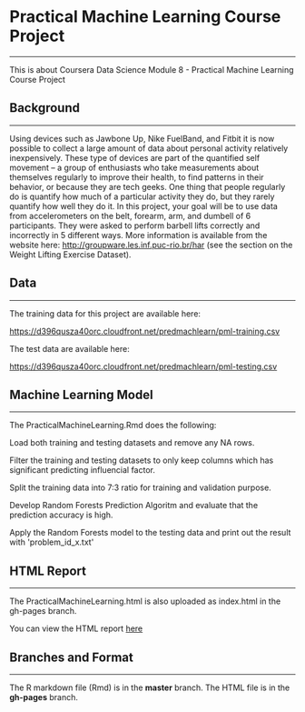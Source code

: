 # Practical Machine Learning Course Project
------------

This is about Coursera Data Science Module 8 - Practical Machine Learning Course Project

## Background
------------

Using devices such as Jawbone Up, Nike FuelBand, and Fitbit it is now possible to collect a large amount of data about personal activity relatively inexpensively. These type of devices are part of the quantified self movement – a group of enthusiasts who take measurements about themselves regularly to improve their health, to find patterns in their behavior, or because they are tech geeks. One thing that people regularly do is quantify how much of a particular activity they do, but they rarely quantify how well they do it. In this project, your goal will be to use data from accelerometers on the belt, forearm, arm, and dumbell of 6 participants. They were asked to perform barbell lifts correctly and incorrectly in 5 different ways. More information is available from the website here: http://groupware.les.inf.puc-rio.br/har (see the section on the Weight Lifting Exercise Dataset).

## Data
------------
The training data for this project are available here:

https://d396qusza40orc.cloudfront.net/predmachlearn/pml-training.csv

The test data are available here:

https://d396qusza40orc.cloudfront.net/predmachlearn/pml-testing.csv


## Machine Learning Model
------------

The PracticalMachineLearning.Rmd does the following:

Load both training and testing datasets and remove any NA rows.

Filter the training and testing datasets to only keep columns which has significant predicting influencial factor.

Split the training data into 7:3 ratio for training and validation purpose.

Develop Random Forests Prediction Algoritm and evaluate that the prediction accuracy is high.

Apply the Random Forests model to the testing data and print out the result with 'problem_id_x.txt'


## HTML Report
------------

The PracticalMachineLearning.html is also uploaded as index.html in the gh-pages branch.

You can view the HTML report [here](https://wweiw.github.io/PracticalMachineLearning/)


## Branches and Format
------------
The R markdown file (Rmd) is in the **master** branch.
The HTML file is in the **gh-pages** branch.